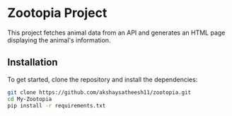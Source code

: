 # Zootopia Project

This project fetches animal data from an API and generates an HTML page displaying the animal's information.

## Installation

To get started, clone the repository and install the dependencies:

```bash
git clone https://github.com/akshaysatheesh11/zootopia.git
cd My-Zootopia
pip install -r requirements.txt
